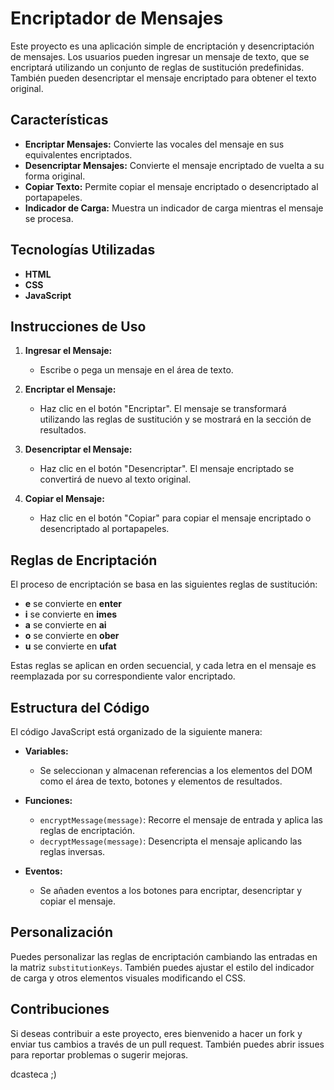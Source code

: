 # Encriptador de Mensajes

Este proyecto es una aplicación simple de encriptación y desencriptación de mensajes. Los usuarios pueden ingresar un mensaje de texto, que se encriptará utilizando un conjunto de reglas de sustitución predefinidas. También pueden desencriptar el mensaje encriptado para obtener el texto original.

## Características

- **Encriptar Mensajes:** Convierte las vocales del mensaje en sus equivalentes encriptados.
- **Desencriptar Mensajes:** Convierte el mensaje encriptado de vuelta a su forma original.
- **Copiar Texto:** Permite copiar el mensaje encriptado o desencriptado al portapapeles.
- **Indicador de Carga:** Muestra un indicador de carga mientras el mensaje se procesa.

## Tecnologías Utilizadas

- **HTML**
- **CSS**
- **JavaScript**

## Instrucciones de Uso

1. **Ingresar el Mensaje:**
   - Escribe o pega un mensaje en el área de texto.

2. **Encriptar el Mensaje:**
   - Haz clic en el botón "Encriptar". El mensaje se transformará utilizando las reglas de sustitución y se mostrará en la sección de resultados.

3. **Desencriptar el Mensaje:**
   - Haz clic en el botón "Desencriptar". El mensaje encriptado se convertirá de nuevo al texto original.

4. **Copiar el Mensaje:**
   - Haz clic en el botón "Copiar" para copiar el mensaje encriptado o desencriptado al portapapeles.

## Reglas de Encriptación

El proceso de encriptación se basa en las siguientes reglas de sustitución:

- **e** se convierte en **enter**
- **i** se convierte en **imes**
- **a** se convierte en **ai**
- **o** se convierte en **ober**
- **u** se convierte en **ufat**

Estas reglas se aplican en orden secuencial, y cada letra en el mensaje es reemplazada por su correspondiente valor encriptado.

## Estructura del Código

El código JavaScript está organizado de la siguiente manera:

- **Variables:**
  - Se seleccionan y almacenan referencias a los elementos del DOM como el área de texto, botones y elementos de resultados.

- **Funciones:**
  - `encryptMessage(message)`: Recorre el mensaje de entrada y aplica las reglas de encriptación.
  - `decryptMessage(message)`: Desencripta el mensaje aplicando las reglas inversas.
  
- **Eventos:**
  - Se añaden eventos a los botones para encriptar, desencriptar y copiar el mensaje.

## Personalización

Puedes personalizar las reglas de encriptación cambiando las entradas en la matriz `substitutionKeys`. También puedes ajustar el estilo del indicador de carga y otros elementos visuales modificando el CSS.

## Contribuciones

Si deseas contribuir a este proyecto, eres bienvenido a hacer un fork y enviar tus cambios a través de un pull request. También puedes abrir issues para reportar problemas o sugerir mejoras.

dcasteca ;)
